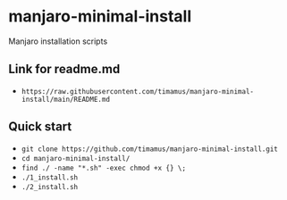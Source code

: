 # manjaro-minimal-install
Manjaro installation scripts

## Link for readme.md 

- `https://raw.githubusercontent.com/timamus/manjaro-minimal-install/main/README.md`

## Quick start

- `git clone https://github.com/timamus/manjaro-minimal-install.git`
- `cd manjaro-minimal-install/`
- `find ./ -name "*.sh" -exec chmod +x {} \;`
- `./1_install.sh`
- `./2_install.sh`
